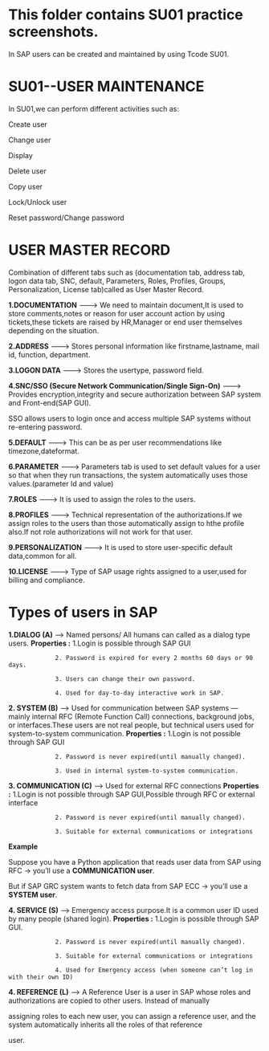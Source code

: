 # This folder contains SU01 practice screenshots.

In SAP users can be created and maintained by using Tcode SU01.

# SU01--USER MAINTENANCE

In SU01,we can perform different activities such as:

Create user

Change user

Display

Delete user

Copy user

Lock/Unlock user

Reset password/Change password

# USER MASTER RECORD

Combination of different tabs such as (documentation tab, address tab, logon data tab, SNC, default, Parameters, Roles, Profiles, Groups, Personalization, License tab)called as User Master Record.

**1.DOCUMENTATION** ---> We need to maintain document,It is used to store comments,notes or reason for user account action by using tickets,these tickets are raised by HR,Manager or end user themselves depending on the situation.

**2.ADDRESS** ---> Stores personal information like firstname,lastname, mail id, function, department.

**3.LOGON DATA** ---> Stores the usertype, password field.

**4.SNC/SSO (Secure Network Communication/Single Sign-On)** ---> Provides encryption,integrity and secure authorization between SAP system and Front-end(SAP GUI).

   SSO allows users to login once and access multiple SAP systems without re-entering password.

**5.DEFAULT** ---> This can be as per user recommendations like timezone,dateformat.

**6.PARAMETER** ---> Parameters tab is used to set default values for a user so that when they run transactions, the system automatically uses those values.(parameter Id and value)

**7.ROLES** ---> It is used to assign the roles to the users.

**8.PROFILES** ---> Technical representation of the authorizations.If we assign roles to the users than those automatically assign to hthe profile also.If not role authorizations will not work for that user.

**9.PERSONALIZATION** ---> It is used to store user-specific default data,common for all.

**10.LICENSE** ---> Type of SAP usage rights assigned to a user,used for billing and compliance.


# Types of users in SAP

**1.DIALOG (A)** --> Named persons/ All humans can called as a dialog type users.
**Properties :** 1.Login is possible through SAP GUI

                 2. Password is expired for every 2 months 60 days or 90 days.

                 3. Users can change their own password.

                 4. Used for day-to-day interactive work in SAP.

**2. SYSTEM (B)** --> Used for communication between SAP systems — mainly internal RFC (Remote Function Call) connections, background jobs, or interfaces.These users are not real people, but technical users used for system-to-system communication.
**Properties :** 1.Login is not possible through SAP GUI

                 2. Password is never expired(until manually changed).

                 3. Used in internal system-to-system communication.

**3. COMMUNICATION (C)** --> Used for external RFC connections
**Properties :** 1.Login is not possible through SAP GUI,Possible through RFC or external interface 

                 2. Password is never expired(until manually changed).

                 3. Suitable for external communications or integrations


**Example**

Suppose you have a Python application that reads user data from SAP using RFC → you’ll use a **COMMUNICATION user**.

But if SAP GRC system wants to fetch data from SAP ECC → you’ll use a **SYSTEM user**.


**4. SERVICE (S)** --> Emergency access purpose.It is a common user ID used by many people (shared login).
**Properties :** 1.Login is possible through SAP GUI.

                 2. Password is never expired(until manually changed).

                 3. Suitable for external communications or integrations

                 4. Used for Emergency access (when someone can’t log in with their own ID)

**4. REFERENCE (L)** --> A Reference User is a user in SAP whose roles and authorizations are copied to other users. Instead of manually 

assigning roles to each new user, you can assign a reference user, and the system automatically inherits all the roles of that reference 

user.
